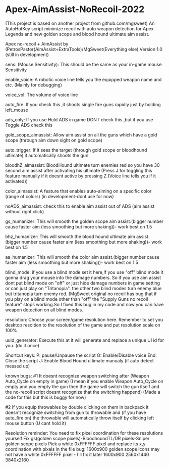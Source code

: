 # Apex-AimAssist-NoRecoil-2022
(This project is based on another project from github.com/mgsweet)
An AutoHotKey script minimize recoil with auto weapon detection for Apex Legends and new golden scope and blood hound ultimate aim assist.

Apex no-recoil + AimAssist by 
(PetrosPastor(AimAssist+ExtraTools)/MgSweet(Everything else)
Version 1.0
(still in development)

sens: (Mouse Sensitivity): This should be the same as your in-game mouse Sensitivity

enable_voice: A robotic voice line tells you the equipped weapon name and etc. (Mainly for debugging)

voice_vol: The volume of voice line

auto_fire: If you check this ,it shoots single fire guns rapidly just by holding left_mouse

ads_only: If you use Hold ADS in game DONT check this ,but if you use Toggle ADS check this

gold_scope_aimassist: Allow aim assist on all the guns which have a gold scope (through aim down sight on gold scope)

auto_trigger: If it sees the target (through gold scope or bloodhound ultimate) it automatically shoots the gun

bloodhZ_aimassist: BloodHound ultimate turn enemies red so you have 30 second aim assist after activating his 
ultimate
(Press J for toggling this feature manually if it doesnt active by pressing Z (Voice line tells you if it activated))

color_aimassist: A feature that enables auto-aiming on a specific color (range of colors) (in development-dont use for now)

noADS_aimassist: check this to enable aim assist out of ADS (aim assist without right click)

gs_humanizer: This will smooth the golden scope aim assist.(bigger number cause faster aim (less smoothing but more shaking))-
work best on 1.5

bhz_humanizer: This will smooth the blood hound ultimate aim assist.(bigger number cause faster aim (less smoothing but more shaking))-
work best on 1.5

aa_humanizer: This will smooth the color aim assist.(bigger number cause faster aim (less smoothing but more shaking))-
work best on 1.5

blind_mode: if you use a blind mode set it here,If you use "off" blind mode it gonna drag your mouse into the 
damage numbers. So if you use aim assist dont put blind mode on "off" or just hide damage numbers in game setting or can
just play on "Tritanopia". the other two blind modes turn enemy blue but tritanopia turn enemy red.
(MgSweet original no recoil has bug that if you play on a blind mode other than "off" the "Supply Guns no recoil feature"
stops working.So I fixed this bug in my code and now you can have weapon detection on all blind modes.

resolution: Choose your screen/game resolution here. Remember to set you desktop resoltion to the resolution of the game
and put resolution scale on 100%

uuid_generator: Execute this at it will generate and replace a unique UI id for you. (do it once)

Shortcut keys:
P: pause/Unpause the script
O: Enable/Disable voice
End: Close the script
J: Enable Blood Hound ultimate manualy (if auto detect messed up)

known bugs:
#1 It doesnt recognize weapon switching after (Weapon Auto_Cycle on empty in game)
(I mean if you enable Weapon Auto_Cycle on empty and you empty the gun then the game will switch the gun itself and the no-recoil script doesnt 
recognize that the switching happend)
(Made a code for this but this is buggy for now)

#2 If you equip throwables by double clicking on them in backpack it doesn't recognize switching from gun to throwable
and (if you have auto_fire on) the throwable will automatically throw itself by clicking left mouse button (U cant hold it)

Resolution reminder:
You need to fix pixel coordination for these resolutions yourself
Fix gs(golden scope pixels)-BloodhoundTL/DR pixels-Sniper golden scope pixels
Pick a white 0xFFFFFF pixel and replace its x,y coordination with pixels in the file
bug: 1600x900 golden scope icons may not have a white 0xFFFFFF pixel - I'll fix it later
1600x900
2560x1440
3840x2160






